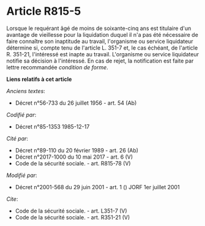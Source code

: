 # Article R815-5

Lorsque le requérant âgé de moins de soixante-cinq ans est titulaire d'un avantage de vieillesse pour la liquidation duquel
il n'a pas été nécessaire de faire connaître son inaptitude au travail, l'organisme ou service liquidateur détermine si,
compte tenu de l'article L. 351-7 et, le cas échéant, de l'article R. 351-21, l'intéressé est inapte au travail. L'organisme
ou service liquidateur notifie sa décision à l'intéressé. En cas de rejet, la notification est faite par lettre recommandée
*condition de forme*.

**Liens relatifs à cet article**

_Anciens textes_:

  - Décret n°56-733 du 26 juillet 1956 - art. 54 (Ab)

_Codifié par_:

  - Décret n°85-1353 1985-12-17

_Cité par_:

  - Décret n°89-110 du 20 février 1989 - art. 26 (Ab)
  - Décret n°2017-1000 du 10 mai 2017 - art. 6 (V)
  - Code de la sécurité sociale. - art. R815-78 (V)

_Modifié par_:

  - Décret n°2001-568 du 29 juin 2001 - art. 1 () JORF 1er juillet 2001

_Cite_:

  - Code de la sécurité sociale. - art. L351-7 (V)
  - Code de la sécurité sociale. - art. R351-21 (V)
